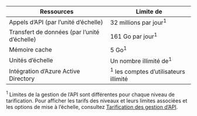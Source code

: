 | Ressources                          | Limite de                                    |
|-----------------------------------|------------------------------------------|
| Appels d’API (par l’unité d’échelle)     | 32 millions par jour<sup>1</sup>            |
| Transfert de données (par l’unité d’échelle) | 161 Go par jour<sup>1</sup> |
| Mémoire cache                             | 5 Go<sup>1</sup> |
| Unités d’échelle                    | Un nombre illimité de<sup>1</sup> |
| Intégration d’Azure Active Directory| <sup>1</sup> les comptes d’utilisateurs illimité |

<sup>1</sup> Limites de la gestion de l’API sont différentes pour chaque niveau de tarification. Pour afficher les tarifs des niveaux et leurs limites associées et les options de mise à l’échelle, consultez [Tarification des gestion d’API](https://azure.microsoft.com/pricing/details/api-management/).